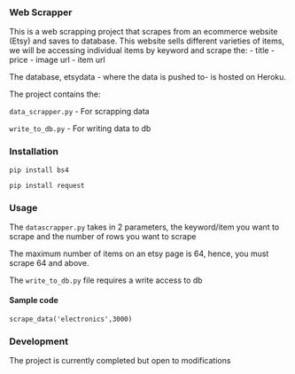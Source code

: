 ### Web Scrapper

This is a web scrapping project that scrapes from an ecommerce website (Etsy) and saves to database.
This website sells different varieties of items, we will be accessing individual items by keyword and scrape the:
        - title
        - price
        - image url
        - item url

The database, etsydata - where the data is pushed to- is hosted on Heroku.

The project contains the:

`data_scrapper.py` - For scrapping data

`write_to_db.py` - For writing data to db



### Installation

```pip install bs4```

```pip install request```

### Usage
The `datascrapper.py` takes in 2 parameters, the keyword/item you want to scrape and the number of rows you want to scrape

The maximum number of items on an etsy page is 64, hence, you must scrape 64 and above.

The `write_to_db.py` file requires a write access to  db

#### Sample code

```scrape_data('electronics',3000)```

### Development
The project is currently completed but open to modifications
